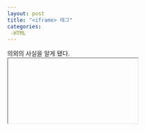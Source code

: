 ```yaml
---
layout: post
title: "<iframe> 태그"
categories:
 -HTML
---
```


의외의 사실을 알게 됐다.
<br/> <iframe> 태그가 25번째로 자주 사용되는 태그라는 사실이다.
<br/> <pre> <button>, <strong>, <i> </pre>가 그 뒤를 잇는다.
<br/>
<br/> iframe 은 inline frame의 약자로,
<br/> 현재 문서 안에 또 다른 HTML 문서를 삽입하는 태그다.
<br/>
<br/> <pre> <button>, <strong> </pre>은 쓴 적 있지만,
<br/> <pre> <iframe> </pre> 태그는 사용해본 적이 없어서 나한테 의외의 사실로 다가왔다.
<br/> 
<br/>
